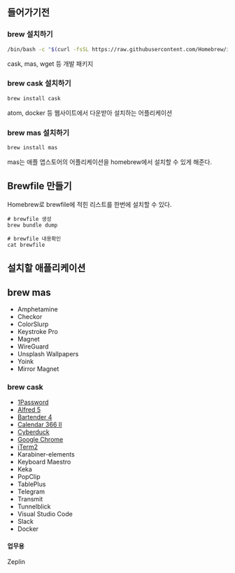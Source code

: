 ## 들어가기전

### brew 설치하기

```bash
/bin/bash -c "$(curl -fsSL https://raw.githubusercontent.com/Homebrew/install/HEAD/install.sh)"
```

cask, mas, wget 등 개발 패키지

### brew cask 설치하기

```bash
brew install cask
```

atom, docker 등 웹사이트에서 다운받아 설치하는 어플리케이션

### brew mas 설치하기

```bash
brew install mas
```

mas는 애플 앱스토어의 어플리케이션을 homebrew에서 설치할 수 있게 해준다.

## Brewfile 만들기

Homebrew로 brewfile에 적힌 리스트를 한번에 설치할 수 있다.

```
# brewfile 생성
brew bundle dump

# brewfile 내용확인
cat brewfile
```

## 설치할 애플리케이션

## brew mas
- Amphetamine
- Checkor
- ColorSlurp
- Keystroke Pro
- Magnet
- WireGuard
- Unsplash Wallpapers
- Yoink
- Mirror Magnet

### brew cask
- [1Password](https://formulae.brew.sh/cask/1password#default)
- [Alfred 5](https://formulae.brew.sh/cask/alfred#default)
- [Bartender 4](https://formulae.brew.sh/cask/banking-4#default)
- [Calendar 366 II](https://formulae.brew.sh/cask/calendar-366#default)
- [Cyberduck](https://formulae.brew.sh/cask/cyberduck#default)
- [Google Chrome](https://formulae.brew.sh/cask/google-chrome#default)
- [iTerm2](https://formulae.brew.sh/cask/iterm2#default)
- Karabiner-elements
- Keyboard Maestro
- Keka
- PopClip
- TablePlus
- Telegram
- Transmit
- Tunnelblick
- Visual Studio Code
- Slack
- Docker

#### 업무용
Zeplin
